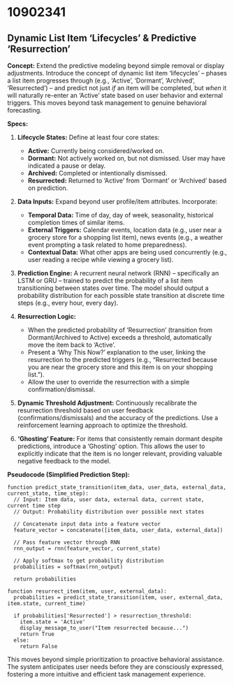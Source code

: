 # 10902341

## Dynamic List Item ‘Lifecycles’ & Predictive ‘Resurrection’

**Concept:** Extend the predictive modeling beyond simple removal or display adjustments. Introduce the concept of dynamic list item ‘lifecycles’ – phases a list item progresses through (e.g., ‘Active’, ‘Dormant’, ‘Archived’, ‘Resurrected’) – and predict not just *if* an item will be completed, but *when* it will naturally re-enter an ‘Active’ state based on user behavior and external triggers.  This moves beyond task management to genuine behavioral forecasting.

**Specs:**

1.  **Lifecycle States:** Define at least four core states:
    *   **Active:**  Currently being considered/worked on.
    *   **Dormant:**  Not actively worked on, but not dismissed.  User may have indicated a pause or delay.
    *   **Archived:**  Completed or intentionally dismissed.
    *   **Resurrected:**  Returned to ‘Active’ from ‘Dormant’ or ‘Archived’ based on prediction.

2.  **Data Inputs:** Expand beyond user profile/item attributes. Incorporate:
    *   **Temporal Data:** Time of day, day of week, seasonality, historical completion times of similar items.
    *   **External Triggers:**  Calendar events, location data (e.g., user near a grocery store for a shopping list item), news events (e.g., a weather event prompting a task related to home preparedness).
    *   **Contextual Data:** What other apps are being used concurrently (e.g., user reading a recipe while viewing a grocery list).

3.  **Prediction Engine:**  A recurrent neural network (RNN) – specifically an LSTM or GRU – trained to predict the probability of a list item transitioning between states over time.  The model should output a probability distribution for each possible state transition at discrete time steps (e.g., every hour, every day).

4.  **Resurrection Logic:**
    *   When the predicted probability of ‘Resurrection’ (transition from Dormant/Archived to Active) exceeds a threshold, automatically move the item back to ‘Active’.
    *   Present a ‘Why This Now?’ explanation to the user, linking the resurrection to the predicted triggers (e.g., “Resurrected because you are near the grocery store and this item is on your shopping list.”).
    *   Allow the user to override the resurrection with a simple confirmation/dismissal.

5.  **Dynamic Threshold Adjustment:** Continuously recalibrate the resurrection threshold based on user feedback (confirmations/dismissals) and the accuracy of the predictions.  Use a reinforcement learning approach to optimize the threshold.

6.  **‘Ghosting’ Feature:**  For items that consistently remain dormant despite predictions, introduce a ‘Ghosting’ option.  This allows the user to explicitly indicate that the item is no longer relevant, providing valuable negative feedback to the model.

**Pseudocode (Simplified Prediction Step):**

```
function predict_state_transition(item_data, user_data, external_data, current_state, time_step):
  // Input: Item data, user data, external data, current state, current time step
  // Output: Probability distribution over possible next states

  // Concatenate input data into a feature vector
  feature_vector = concatenate([item_data, user_data, external_data])

  // Pass feature vector through RNN
  rnn_output = rnn(feature_vector, current_state)

  // Apply softmax to get probability distribution
  probabilities = softmax(rnn_output)

  return probabilities

function resurrect_item(item, user, external_data):
  probabilities = predict_state_transition(item, user, external_data, item.state, current_time)

  if probabilities['Resurrected'] > resurrection_threshold:
    item.state = 'Active'
    display_message_to_user("Item resurrected because...")
    return True
  else:
    return False
```

This moves beyond simple prioritization to proactive behavioral assistance.  The system anticipates user needs before they are consciously expressed, fostering a more intuitive and efficient task management experience.